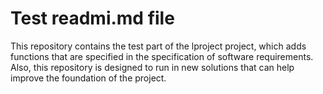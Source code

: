 # Test readmi.md file
This repository contains the test part of the lproject project, 
which adds functions that are specified in the specification of software requirements. 
Also, this repository is designed to run in new solutions that can help improve the foundation of the project.